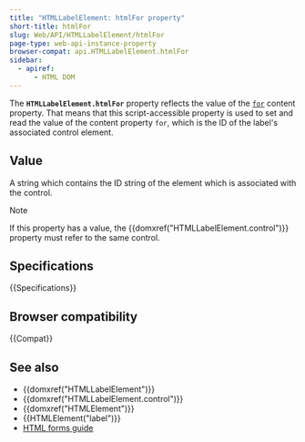 ```yaml
---
title: "HTMLLabelElement: htmlFor property"
short-title: htmlFor
slug: Web/API/HTMLLabelElement/htmlFor
page-type: web-api-instance-property
browser-compat: api.HTMLLabelElement.htmlFor
sidebar:
  - apiref:
      - HTML DOM
---
```


The **`HTMLLabelElement.htmlFor`** property reflects the value
of the [`for`](/en-US/docs/Web/HTML/Reference/Elements/label#for) content property. That means that this
script-accessible property is used to set and read the value of the content property
`for`, which is the ID of the label's associated control element.

## Value

A string which contains the ID string of the element which is
associated with the control.

> [!NOTE]
> If this property has a value, the {{domxref("HTMLLabelElement.control")}} property
> must refer to the same control.

## Specifications

{{Specifications}}

## Browser compatibility

{{Compat}}

## See also

- {{domxref("HTMLLabelElement")}}
- {{domxref("HTMLLabelElement.control")}}
- {{domxref("HTMLElement")}}
- {{HTMLElement("label")}}
- [HTML forms guide](/en-US/docs/Learn_web_development/Extensions/Forms)
